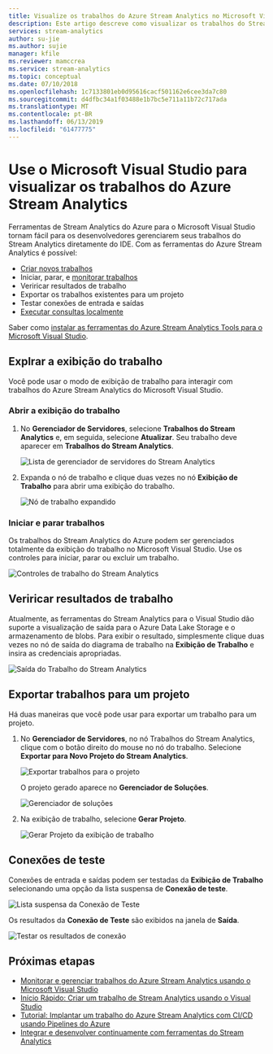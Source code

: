 ```yaml
---
title: Visualize os trabalhos do Azure Stream Analytics no Microsoft Visual Studio
description: Este artigo descreve como visualizar os trabalhos do Stream Analytics no Microsoft Visual Studio.
services: stream-analytics
author: su-jie
ms.author: sujie
manager: kfile
ms.reviewer: mamccrea
ms.service: stream-analytics
ms.topic: conceptual
ms.date: 07/10/2018
ms.openlocfilehash: 1c7133801eb0d95616cacf501162e6cee3da7c80
ms.sourcegitcommit: d4dfbc34a1f03488e1b7bc5e711a11b72c717ada
ms.translationtype: MT
ms.contentlocale: pt-BR
ms.lasthandoff: 06/13/2019
ms.locfileid: "61477775"
---
```

# <a name="use-visual-studio-to-view-azure-stream-analytics-jobs"></a>Use o Microsoft Visual Studio para visualizar os trabalhos do Azure Stream Analytics

Ferramentas de Stream Analytics do Azure para o Microsoft Visual Studio tornam fácil para os desenvolvedores gerenciarem seus trabalhos do Stream Analytics diretamente do IDE. Com as ferramentas do Azure Stream Analytics é possível:
- [Criar novos trabalhos](stream-analytics-quick-create-vs.md)
- Iniciar, parar, e [monitorar trabalhos](stream-analytics-monitor-jobs-use-vs.md)
- Veriricar resultados de trabalho
- Exportar os trabalhos existentes para um projeto
- Testar conexões de entrada e saídas
- [Executar consultas localmente](stream-analytics-vs-tools-local-run.md)

Saber como [instalar as ferramentas do Azure Stream Analytics Tools para o Microsoft Visual Studio](stream-analytics-tools-for-visual-studio-install.md).

## <a name="explore-the-job-view"></a>Explrar a exibição do trabalho

Você pode usar o modo de exibição de trabalho para interagir com trabalhos do Azure Stream Analytics do Microsoft Visual Studio.

### <a name="open-the-job-view"></a>Abrir a exibição do trabalho

1. No **Gerenciador de Servidores**, selecione **Trabalhos do Stream Analytics** e, em seguida, selecione **Atualizar**. Seu trabalho deve aparecer em **Trabalhos do Stream Analytics**.

    ![Lista de gerenciador de servidores do Stream Analytics](./media/stream-analytics-vs-tools/stream-analytics-tools-for-vs-list-jobs-01.png)



2. Expanda o nó de trabalho e clique duas vezes no nó **Exibição de Trabalho** para abrir uma exibição do trabalho.
    
   ![Nó de trabalho expandido](./media/stream-analytics-vs-tools/stream-analytics-tools-for-vs-job-view-01.png)

### <a name="start-and-stop-jobs"></a>Iniciar e parar trabalhos

Os trabalhos do Stream Analytics do Azure podem ser gerenciados totalmente da exibição do trabalho no Microsoft Visual Studio. Use os controles para iniciar, parar ou excluir um trabalho.
    
   ![Controles de trabalho do Stream Analytics](./media/stream-analytics-vs-tools/azure-stream-analytics-job-view-controls.png)


## <a name="check-job-results"></a>Veriricar resultados de trabalho

Atualmente, as ferramentas do Stream Analytics para o Visual Studio dão suporte a visualização de saída para o Azure Data Lake Storage e o armazenamento de blobs. Para exibir o resultado, simplesmente clique duas vezes no nó de saída do diagrama de trabalho na **Exibição de Trabalho** e insira as credenciais apropriadas.

   ![Saída do Trabalho do Stream Analytics](./media/stream-analytics-vs-tools/stream-analytics-blob-preview.png)


## <a name="export-jobs-to-a-project"></a>Exportar trabalhos para um projeto

Há duas maneiras que você pode usar para exportar um trabalho para um projeto.

1. No **Gerenciador de Servidores**, no nó Trabalhos do Stream Analytics, clique com o botão direito do mouse no nó do trabalho. Selecione **Exportar para Novo Projeto do Stream Analytics**.
    
   ![Exportar trabalhos para o projeto](./media/stream-analytics-vs-tools/stream-analytics-tools-for-vs-export-job-01.png)
    
    O projeto gerado aparece no **Gerenciador de Soluções**.
    
   ![Gerenciador de soluções](./media/stream-analytics-vs-tools/stream-analytics-tools-for-vs-export-job-02.png)

2. Na exibição de trabalho, selecione **Gerar Projeto**.
    
   ![Gerar Projeto da exibição de trabalho](./media/stream-analytics-vs-tools/stream-analytics-tools-for-vs-export-job-03.png)

## <a name="test-connections"></a>Conexões de teste

Conexões de entrada e saídas podem ser testadas da **Exibição de Trabalho** selecionando uma opção da lista suspensa de **Conexão de teste**.

   ![Lista suspensa da Conexão de Teste](./media/stream-analytics-vs-tools/stream-analytics-test-connection-dropdown.png)

Os resultados da **Conexão de Teste** são exibidos na janela de **Saída**.

   ![Testar os resultados de conexão](./media/stream-analytics-vs-tools/stream-analytics-test-connection-results.png)

## <a name="next-steps"></a>Próximas etapas

* [Monitorar e gerenciar trabalhos do Azure Stream Analytics usando o Microsoft Visual Studio](stream-analytics-monitor-jobs-use-vs.md)
* [Início Rápido: Criar um trabalho de Stream Analytics usando o Visual Studio](stream-analytics-quick-create-vs.md)
* [Tutorial: Implantar um trabalho do Azure Stream Analytics com CI/CD usando Pipelines do Azure](stream-analytics-tools-visual-studio-cicd-vsts.md)
* [Integrar e desenvolver continuamente com ferramentas do Stream Analytics](stream-analytics-tools-for-visual-studio-cicd.md)

